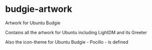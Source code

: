 budgie-artwork
==============

Artwork for Ubuntu Budgie

Contains all the artwork for Ubuntu including LightDM and its Greeter

Also the icon-theme for Ubuntu Budgie - Pocillo - is defined
